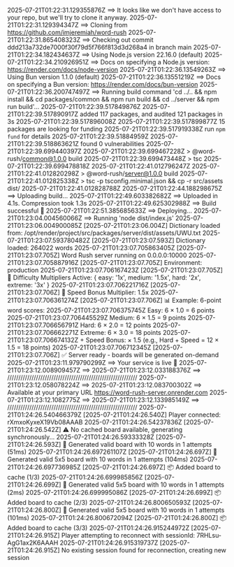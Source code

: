 2025-07-21T01:22:31.129355876Z ==> It looks like we don't have access to your repo, but we'll try to clone it anyway.
2025-07-21T01:22:31.129394347Z ==> Cloning from https://github.com/imjeremiah/word-rush
2025-07-21T01:22:31.865408323Z ==> Checking out commit ddd213a732de7000f30f79d5f766f813d3d268a4 in branch main
2025-07-21T01:22:34.182434637Z ==> Using Node.js version 22.16.0 (default)
2025-07-21T01:22:34.210926951Z ==> Docs on specifying a Node.js version: https://render.com/docs/node-version
2025-07-21T01:22:36.13549263Z ==> Using Bun version 1.1.0 (default)
2025-07-21T01:22:36.13551219Z ==> Docs on specifying a Bun version: https://render.com/docs/bun-version
2025-07-21T01:22:36.200747497Z ==> Running build command 'cd ../.. && npm install && cd packages/common && npm run build && cd ../server && npm run build'...
2025-07-21T01:22:39.517849876Z 
2025-07-21T01:22:39.517890917Z added 117 packages, and audited 121 packages in 3s
2025-07-21T01:22:39.517896008Z 
2025-07-21T01:22:39.517899877Z 15 packages are looking for funding
2025-07-21T01:22:39.517919338Z   run `npm fund` for details
2025-07-21T01:22:39.51884959Z 
2025-07-21T01:22:39.518863621Z found 0 vulnerabilities
2025-07-21T01:22:39.699440397Z 
2025-07-21T01:22:39.699467228Z > @word-rush/common@1.0.0 build
2025-07-21T01:22:39.699473448Z > tsc
2025-07-21T01:22:39.699478818Z 
2025-07-21T01:22:41.012796247Z 
2025-07-21T01:22:41.012820298Z > @word-rush/server@1.0.0 build
2025-07-21T01:22:41.012825338Z > tsc -p tsconfig.minimal.json && cp -r src/assets dist/
2025-07-21T01:22:41.012828788Z 
2025-07-21T01:22:44.188298675Z ==> Uploading build...
2025-07-21T01:22:49.603382682Z ==> Uploaded in 4.1s. Compression took 1.3s
2025-07-21T01:22:49.625302988Z ==> Build successful 🎉
2025-07-21T01:22:51.385685633Z ==> Deploying...
2025-07-21T01:23:04.004560066Z ==> Running 'node dist/index.js'
2025-07-21T01:23:06.004900085Z [2025-07-21T01:23:06.004Z] Dictionary loaded from: /opt/render/project/src/packages/server/dist/assets/UWU.txt
2025-07-21T01:23:07.593780482Z [2025-07-21T01:23:07.593Z] Dictionary loaded: 264022 words
2025-07-21T01:23:07.705863405Z [2025-07-21T01:23:07.705Z] Word Rush server running on 0.0.0.0:10000
2025-07-21T01:23:07.705887916Z [2025-07-21T01:23:07.705Z] Environment: production
2025-07-21T01:23:07.706167423Z [2025-07-21T01:23:07.705Z] 🎯 Difficulty Multipliers Active: { easy: '1x', medium: '1.5x', hard: '2x', extreme: '3x' }
2025-07-21T01:23:07.706221716Z [2025-07-21T01:23:07.706Z] 🚀 Speed Bonus Multiplier: 1.5x
2025-07-21T01:23:07.706361274Z [2025-07-21T01:23:07.706Z] 📊 Example: 6-point word scores:
2025-07-21T01:23:07.706375745Z    Easy: 6 × 1.0 = 6 points
2025-07-21T01:23:07.706445529Z    Medium: 6 × 1.5 = 9 points
2025-07-21T01:23:07.706656791Z    Hard: 6 × 2.0 = 12 points
2025-07-21T01:23:07.706662271Z    Extreme: 6 × 3.0 = 18 points
2025-07-21T01:23:07.706674132Z    + Speed Bonus: × 1.5 (e.g., Hard + Speed = 12 × 1.5 = 18 points)
2025-07-21T01:23:07.706712345Z [2025-07-21T01:23:07.706Z] ✅ Server ready - boards will be generated on-demand
2025-07-21T01:23:11.979790299Z ==> Your service is live 🎉
2025-07-21T01:23:12.008909457Z ==> 
2025-07-21T01:23:12.033188376Z ==> ///////////////////////////////////////////////////////////
2025-07-21T01:23:12.058078224Z ==> 
2025-07-21T01:23:12.083700302Z ==> Available at your primary URL https://word-rush-server.onrender.com
2025-07-21T01:23:12.1082775Z ==> 
2025-07-21T01:23:12.133985149Z ==> ///////////////////////////////////////////////////////////
2025-07-21T01:24:26.540466379Z [2025-07-21T01:24:26.540Z] Player connected: rXmxoKyxeX19Vb08AAAB
2025-07-21T01:24:26.54237836Z [2025-07-21T01:24:26.542Z] ⚠️ No cached board available, generating synchronously...
2025-07-21T01:24:26.59333328Z [2025-07-21T01:24:26.593Z] 🎯 Generated valid board with 10 words in 1 attempts (51ms)
2025-07-21T01:24:26.697261107Z [2025-07-21T01:24:26.697Z] 🎯 Generated valid 5x5 board with 10 words in 1 attempts (104ms)
2025-07-21T01:24:26.697736985Z [2025-07-21T01:24:26.697Z] 📦 Added board to cache (1/3)
2025-07-21T01:24:26.699985856Z [2025-07-21T01:24:26.699Z] 🎯 Generated valid 5x5 board with 10 words in 1 attempts (2ms)
2025-07-21T01:24:26.699995086Z [2025-07-21T01:24:26.699Z] 📦 Added board to cache (2/3)
2025-07-21T01:24:26.800650593Z [2025-07-21T01:24:26.800Z] 🎯 Generated valid 5x5 board with 10 words in 1 attempts (101ms)
2025-07-21T01:24:26.800672094Z [2025-07-21T01:24:26.800Z] 📦 Added board to cache (3/3)
2025-07-21T01:24:26.915244972Z [2025-07-21T01:24:26.915Z] Player attempting to reconnect with sessionId: 7RHLsu-AgG1ax2K6AAAH
2025-07-21T01:24:26.915319737Z [2025-07-21T01:24:26.915Z] No existing session found for reconnection, creating new session